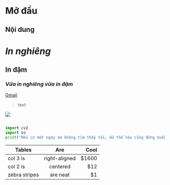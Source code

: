 # Mở đầu
## Nội dung
# *In nghiêng*
## **In đậm**
### ***Vừa in nghiêng vừa in đậm***

[Gmail](https://mail.google.com/mail/u/0/#inbox)
>text
<img src='https://cdn.rawgit.com/YourUserAccount/YourProject/master/DirectoryPath/svgdemo1.svg' >

```python

import cv2
import os
print("Nếu có một ngày em không tìm thấy tôi, dù thế nào cũng đừng buồn bã, chẳng phải tôi không còn yêu em nữa hay em đã bỏ lỡ mất tôi, mà là cuối cùng tôi cũng có đủ dũng khí để rời xa em. Nhưng xin em hãy ghi nhớ rằng, trước đây tôi thật sự từng ngốc nghếch chờ đợi em!")

```
| Tables        | Are          | Cool  |
|-------------- |:-------------:| -----:|
| col 3 is      | right-aligned | $1600 |
| col 2 is      | centered      |   $12 |
| zebra stripes | are neat      |    $1 |

